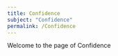 ```yaml
---
title: Confidence
subject: "Confidence"
permalink: /Confidence
---
```


Welcome to the page of Confidence
